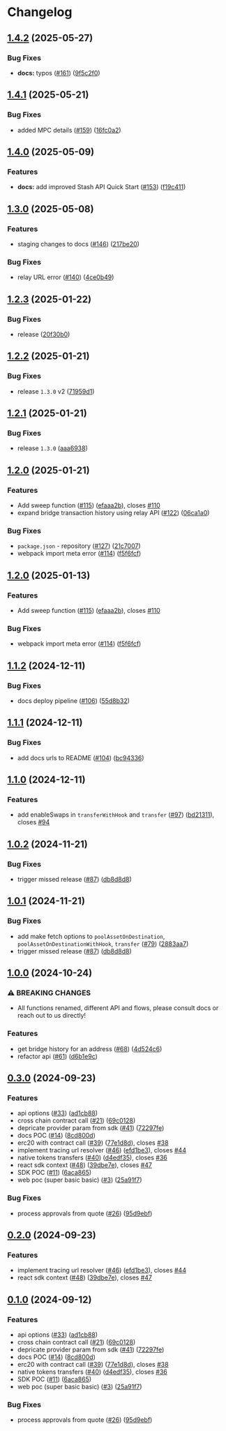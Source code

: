 # Changelog

## [1.4.2](https://github.com/sprintertech/sprinter-sdk/compare/sprinter-sdk-v1.4.1...sprinter-sdk-v1.4.2) (2025-05-27)


### Bug Fixes

* **docs:** typos  ([#161](https://github.com/sprintertech/sprinter-sdk/issues/161)) ([9f5c2f0](https://github.com/sprintertech/sprinter-sdk/commit/9f5c2f09d873bff398fa350d91f36829c9ba6220))

## [1.4.1](https://github.com/sprintertech/sprinter-sdk/compare/sprinter-sdk-v1.4.0...sprinter-sdk-v1.4.1) (2025-05-21)


### Bug Fixes

* added MPC details  ([#159](https://github.com/sprintertech/sprinter-sdk/issues/159)) ([16fc0a2](https://github.com/sprintertech/sprinter-sdk/commit/16fc0a28ff7925c2643a313d572773d10f1b4619))

## [1.4.0](https://github.com/sprintertech/sprinter-sdk/compare/sprinter-sdk-v1.3.0...sprinter-sdk-v1.4.0) (2025-05-09)

### Features

- **docs:** add improved Stash API Quick Start ([#153](https://github.com/sprintertech/sprinter-sdk/issues/153)) ([f19c411](https://github.com/sprintertech/sprinter-sdk/commit/f19c411311d60f0f8af76590d0435e9d7716bad8))

## [1.3.0](https://github.com/sprintertech/sprinter-sdk/compare/sprinter-sdk-v1.2.4...sprinter-sdk-v1.3.0) (2025-05-08)

### Features

- staging changes to docs ([#146](https://github.com/sprintertech/sprinter-sdk/issues/146)) ([217be20](https://github.com/sprintertech/sprinter-sdk/commit/217be201118073cf5e01afedd5e6c213d10a5b5e))

### Bug Fixes

- relay URL error ([#140](https://github.com/sprintertech/sprinter-sdk/issues/140)) ([4ce0b49](https://github.com/sprintertech/sprinter-sdk/commit/4ce0b499a1c44ddf7fc20c302d005b4040fdfb35))

## [1.2.3](https://github.com/sprintertech/sprinter-sdk/compare/sprinter-sdk-v1.2.2...sprinter-sdk-v1.2.3) (2025-01-22)

### Bug Fixes

- release ([20f30b0](https://github.com/sprintertech/sprinter-sdk/commit/20f30b0ed2a6b8410650beb6825346e79b38eb8b))

## [1.2.2](https://github.com/sprintertech/sprinter-sdk/compare/sprinter-sdk-v1.2.1...sprinter-sdk-v1.2.2) (2025-01-21)

### Bug Fixes

- release `1.3.0` v2 ([71959d1](https://github.com/sprintertech/sprinter-sdk/commit/71959d1d8b5583fb27a36826415d5f7fe8ab9581))

## [1.2.1](https://github.com/sprintertech/sprinter-sdk/compare/sprinter-sdk-v1.2.0...sprinter-sdk-v1.2.1) (2025-01-21)

### Bug Fixes

- release `1.3.0` ([aaa6938](https://github.com/sprintertech/sprinter-sdk/commit/aaa69388e4910f92d53fe14ea08785cd63ef4176))

## [1.2.0](https://github.com/sprintertech/sprinter-sdk/compare/sprinter-sdk-v1.1.2...sprinter-sdk-v1.2.0) (2025-01-21)

### Features

- Add sweep function ([#115](https://github.com/sprintertech/sprinter-sdk/issues/115)) ([efaaa2b](https://github.com/sprintertech/sprinter-sdk/commit/efaaa2b3d8674e46b264caddcd373218c3f552c1)), closes [#110](https://github.com/sprintertech/sprinter-sdk/issues/110)
- expand bridge transaction history using relay API ([#122](https://github.com/sprintertech/sprinter-sdk/issues/122)) ([06ca1a0](https://github.com/sprintertech/sprinter-sdk/commit/06ca1a0d8b5cb76bc06cd9aeaf58ac81b197cde3))

### Bug Fixes

- `package.json` - repository ([#127](https://github.com/sprintertech/sprinter-sdk/issues/127)) ([21c7007](https://github.com/sprintertech/sprinter-sdk/commit/21c70077d2e5ef83730f730990e849f8d54ec8c0))
- webpack import meta error ([#114](https://github.com/sprintertech/sprinter-sdk/issues/114)) ([f5f6fcf](https://github.com/sprintertech/sprinter-sdk/commit/f5f6fcfda884cd70aa6ccd94f19b2641741b265b))

## [1.2.0](https://github.com/ChainSafe/sprinter-ts/compare/sprinter-sdk-v1.1.2...sprinter-sdk-v1.2.0) (2025-01-13)

### Features

- Add sweep function ([#115](https://github.com/ChainSafe/sprinter-ts/issues/115)) ([efaaa2b](https://github.com/ChainSafe/sprinter-ts/commit/efaaa2b3d8674e46b264caddcd373218c3f552c1)), closes [#110](https://github.com/ChainSafe/sprinter-ts/issues/110)

### Bug Fixes

- webpack import meta error ([#114](https://github.com/ChainSafe/sprinter-ts/issues/114)) ([f5f6fcf](https://github.com/ChainSafe/sprinter-ts/commit/f5f6fcfda884cd70aa6ccd94f19b2641741b265b))

## [1.1.2](https://github.com/ChainSafe/sprinter-ts/compare/sprinter-sdk-v1.1.1...sprinter-sdk-v1.1.2) (2024-12-11)

### Bug Fixes

- docs deploy pipeline ([#106](https://github.com/ChainSafe/sprinter-ts/issues/106)) ([55d8b32](https://github.com/ChainSafe/sprinter-ts/commit/55d8b32919cb98693a7b5d653e10e11f3830a708))

## [1.1.1](https://github.com/ChainSafe/sprinter-ts/compare/sprinter-sdk-v1.1.0...sprinter-sdk-v1.1.1) (2024-12-11)

### Bug Fixes

- add docs urls to README ([#104](https://github.com/ChainSafe/sprinter-ts/issues/104)) ([bc94336](https://github.com/ChainSafe/sprinter-ts/commit/bc943369b89c860ef7a255da4102ef27f7dc57b4))

## [1.1.0](https://github.com/ChainSafe/sprinter-ts/compare/sprinter-sdk-v1.0.2...sprinter-sdk-v1.1.0) (2024-12-11)

### Features

- add enableSwaps in `transferWithHook` and `transfer` ([#97](https://github.com/ChainSafe/sprinter-ts/issues/97)) ([bd21311](https://github.com/ChainSafe/sprinter-ts/commit/bd213119b2eb8f41d574cbf2fd81d63296d08816)), closes [#94](https://github.com/ChainSafe/sprinter-ts/issues/94)

## [1.0.2](https://github.com/ChainSafe/sprinter-ts/compare/sprinter-sdk-v1.0.1...sprinter-sdk-v1.0.2) (2024-11-21)

### Bug Fixes

- trigger missed release ([#87](https://github.com/ChainSafe/sprinter-ts/issues/87)) ([db8d8d8](https://github.com/ChainSafe/sprinter-ts/commit/db8d8d8f09a2b4a47496a8cfa3ddc84c264f7066))

## [1.0.1](https://github.com/ChainSafe/sprinter-ts/compare/sprinter-sdk-v1.0.0...sprinter-sdk-v1.0.1) (2024-11-21)

### Bug Fixes

- add make fetch options to `poolAssetOnDestination`, `poolAssetOnDestinationWithHook`, `transfer` ([#79](https://github.com/ChainSafe/sprinter-ts/issues/79)) ([2883aa7](https://github.com/ChainSafe/sprinter-ts/commit/2883aa791cbb13989b807a19f3119265707db73b))
- trigger missed release ([#87](https://github.com/ChainSafe/sprinter-ts/issues/87)) ([db8d8d8](https://github.com/ChainSafe/sprinter-ts/commit/db8d8d8f09a2b4a47496a8cfa3ddc84c264f7066))

## [1.0.0](https://github.com/ChainSafe/sprinter-ts/compare/sprinter-sdk-v0.3.0...sprinter-sdk-v1.0.0) (2024-10-24)

### ⚠ BREAKING CHANGES

- All functions renamed, different API and flows, please consult docs or reach out to us directly!

### Features

- get bridge history for an address ([#68](https://github.com/ChainSafe/sprinter-ts/issues/68)) ([4d524c6](https://github.com/ChainSafe/sprinter-ts/commit/4d524c668393f33c7c200a81f75cab87a3114e9d))
- refactor api ([#61](https://github.com/ChainSafe/sprinter-ts/issues/61)) ([d6b1e9c](https://github.com/ChainSafe/sprinter-ts/commit/d6b1e9caa9c4bf91442b119c19e8b7904a3f9af9))

## [0.3.0](https://github.com/ChainSafe/sprinter-ts/compare/sprinter-sdk-v0.2.0...sprinter-sdk-v0.3.0) (2024-09-23)

### Features

- api options ([#33](https://github.com/ChainSafe/sprinter-ts/issues/33)) ([ad1cb88](https://github.com/ChainSafe/sprinter-ts/commit/ad1cb887717a4fb8b30761d1f59054dcaedaeb4a))
- cross chain contract call ([#21](https://github.com/ChainSafe/sprinter-ts/issues/21)) ([69c0128](https://github.com/ChainSafe/sprinter-ts/commit/69c0128862aa8013d349a615a45a360dd091585e))
- depricate provider param from sdk ([#41](https://github.com/ChainSafe/sprinter-ts/issues/41)) ([72297fe](https://github.com/ChainSafe/sprinter-ts/commit/72297feaff4b98ffcb8ee8f3005f786c5cd9ae72))
- docs POC ([#14](https://github.com/ChainSafe/sprinter-ts/issues/14)) ([8cd800d](https://github.com/ChainSafe/sprinter-ts/commit/8cd800d0729a2d03f7fca821f5f69ef6556b1ac1))
- erc20 with contract call ([#39](https://github.com/ChainSafe/sprinter-ts/issues/39)) ([77e1d8d](https://github.com/ChainSafe/sprinter-ts/commit/77e1d8dceaa4ffa14931c4cddc7897048af9e607)), closes [#38](https://github.com/ChainSafe/sprinter-ts/issues/38)
- implement tracing url resolver ([#46](https://github.com/ChainSafe/sprinter-ts/issues/46)) ([efd1be3](https://github.com/ChainSafe/sprinter-ts/commit/efd1be3aaa4b64d6cd99642834714129845e4a35)), closes [#44](https://github.com/ChainSafe/sprinter-ts/issues/44)
- native tokens transfers ([#40](https://github.com/ChainSafe/sprinter-ts/issues/40)) ([d4edf35](https://github.com/ChainSafe/sprinter-ts/commit/d4edf3599f74ccce3827fc9291d1c2bcfcc5eea6)), closes [#36](https://github.com/ChainSafe/sprinter-ts/issues/36)
- react sdk context ([#48](https://github.com/ChainSafe/sprinter-ts/issues/48)) ([39dbe7e](https://github.com/ChainSafe/sprinter-ts/commit/39dbe7e3cf2d1ec66f386b978a43c93208451f6e)), closes [#47](https://github.com/ChainSafe/sprinter-ts/issues/47)
- SDK POC ([#11](https://github.com/ChainSafe/sprinter-ts/issues/11)) ([6aca865](https://github.com/ChainSafe/sprinter-ts/commit/6aca865f062aa3d7e78d6b5ddbbc5c2e6e3f858c))
- web poc (super basic basic) ([#3](https://github.com/ChainSafe/sprinter-ts/issues/3)) ([25a91f7](https://github.com/ChainSafe/sprinter-ts/commit/25a91f7660a38e7f849f1903416005324a829605))

### Bug Fixes

- process approvals from quote ([#26](https://github.com/ChainSafe/sprinter-ts/issues/26)) ([95d9ebf](https://github.com/ChainSafe/sprinter-ts/commit/95d9ebf631a933035a01d7593e735d26a7c2cf08))

## [0.2.0](https://github.com/ChainSafe/sprinter-ts/compare/sprinter-sdk-v0.1.0...sprinter-sdk-v0.2.0) (2024-09-23)

### Features

- implement tracing url resolver ([#46](https://github.com/ChainSafe/sprinter-ts/issues/46)) ([efd1be3](https://github.com/ChainSafe/sprinter-ts/commit/efd1be3aaa4b64d6cd99642834714129845e4a35)), closes [#44](https://github.com/ChainSafe/sprinter-ts/issues/44)
- react sdk context ([#48](https://github.com/ChainSafe/sprinter-ts/issues/48)) ([39dbe7e](https://github.com/ChainSafe/sprinter-ts/commit/39dbe7e3cf2d1ec66f386b978a43c93208451f6e)), closes [#47](https://github.com/ChainSafe/sprinter-ts/issues/47)

## [0.1.0](https://github.com/ChainSafe/sprinter-ts/compare/sprinter-sdk-v0.0.1...sprinter-sdk-v0.1.0) (2024-09-12)

### Features

- api options ([#33](https://github.com/ChainSafe/sprinter-ts/issues/33)) ([ad1cb88](https://github.com/ChainSafe/sprinter-ts/commit/ad1cb887717a4fb8b30761d1f59054dcaedaeb4a))
- cross chain contract call ([#21](https://github.com/ChainSafe/sprinter-ts/issues/21)) ([69c0128](https://github.com/ChainSafe/sprinter-ts/commit/69c0128862aa8013d349a615a45a360dd091585e))
- depricate provider param from sdk ([#41](https://github.com/ChainSafe/sprinter-ts/issues/41)) ([72297fe](https://github.com/ChainSafe/sprinter-ts/commit/72297feaff4b98ffcb8ee8f3005f786c5cd9ae72))
- docs POC ([#14](https://github.com/ChainSafe/sprinter-ts/issues/14)) ([8cd800d](https://github.com/ChainSafe/sprinter-ts/commit/8cd800d0729a2d03f7fca821f5f69ef6556b1ac1))
- erc20 with contract call ([#39](https://github.com/ChainSafe/sprinter-ts/issues/39)) ([77e1d8d](https://github.com/ChainSafe/sprinter-ts/commit/77e1d8dceaa4ffa14931c4cddc7897048af9e607)), closes [#38](https://github.com/ChainSafe/sprinter-ts/issues/38)
- native tokens transfers ([#40](https://github.com/ChainSafe/sprinter-ts/issues/40)) ([d4edf35](https://github.com/ChainSafe/sprinter-ts/commit/d4edf3599f74ccce3827fc9291d1c2bcfcc5eea6)), closes [#36](https://github.com/ChainSafe/sprinter-ts/issues/36)
- SDK POC ([#11](https://github.com/ChainSafe/sprinter-ts/issues/11)) ([6aca865](https://github.com/ChainSafe/sprinter-ts/commit/6aca865f062aa3d7e78d6b5ddbbc5c2e6e3f858c))
- web poc (super basic basic) ([#3](https://github.com/ChainSafe/sprinter-ts/issues/3)) ([25a91f7](https://github.com/ChainSafe/sprinter-ts/commit/25a91f7660a38e7f849f1903416005324a829605))

### Bug Fixes

- process approvals from quote ([#26](https://github.com/ChainSafe/sprinter-ts/issues/26)) ([95d9ebf](https://github.com/ChainSafe/sprinter-ts/commit/95d9ebf631a933035a01d7593e735d26a7c2cf08))
